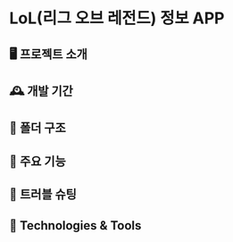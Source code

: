 # LoL(리그 오브 레전드) 정보 APP

## 🖥️ 프로젝트 소개

## 🕰️ 개발 기간

## 📂 폴더 구조

## 🧩 주요 기능

## 🚨 트러블 슈팅

## 📝 Technologies & Tools
